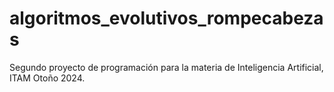 # algoritmos_evolutivos_rompecabezas
Segundo proyecto de programación para la materia de Inteligencia Artificial, ITAM Otoño 2024.
